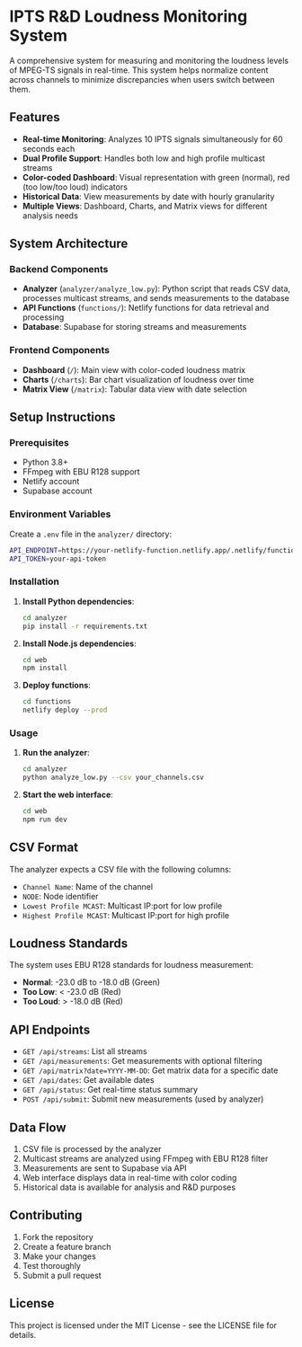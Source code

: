 # IPTS R&D Loudness Monitoring System

A comprehensive system for measuring and monitoring the loudness levels of MPEG-TS signals in real-time. This system helps normalize content across channels to minimize discrepancies when users switch between them.

## Features

- **Real-time Monitoring**: Analyzes 10 IPTS signals simultaneously for 60 seconds each
- **Dual Profile Support**: Handles both low and high profile multicast streams
- **Color-coded Dashboard**: Visual representation with green (normal), red (too low/too loud) indicators
- **Historical Data**: View measurements by date with hourly granularity
- **Multiple Views**: Dashboard, Charts, and Matrix views for different analysis needs

## System Architecture

### Backend Components

- **Analyzer** (`analyzer/analyze_low.py`): Python script that reads CSV data, processes multicast streams, and sends measurements to the database
- **API Functions** (`functions/`): Netlify functions for data retrieval and processing
- **Database**: Supabase for storing streams and measurements

### Frontend Components

- **Dashboard** (`/`): Main view with color-coded loudness matrix
- **Charts** (`/charts`): Bar chart visualization of loudness over time
- **Matrix View** (`/matrix`): Tabular data view with date selection

## Setup Instructions

### Prerequisites

- Python 3.8+
- FFmpeg with EBU R128 support
- Netlify account
- Supabase account

### Environment Variables

Create a `.env` file in the `analyzer/` directory:

```bash
API_ENDPOINT=https://your-netlify-function.netlify.app/.netlify/functions/submit
API_TOKEN=your-api-token
```

### Installation

1. **Install Python dependencies**:
   ```bash
   cd analyzer
   pip install -r requirements.txt
   ```

2. **Install Node.js dependencies**:
   ```bash
   cd web
   npm install
   ```

3. **Deploy functions**:
   ```bash
   cd functions
   netlify deploy --prod
   ```

### Usage

1. **Run the analyzer**:
   ```bash
   cd analyzer
   python analyze_low.py --csv your_channels.csv
   ```

2. **Start the web interface**:
   ```bash
   cd web
   npm run dev
   ```

## CSV Format

The analyzer expects a CSV file with the following columns:

- `Channel Name`: Name of the channel
- `NODE`: Node identifier
- `Lowest Profile MCAST`: Multicast IP:port for low profile
- `Highest Profile MCAST`: Multicast IP:port for high profile

## Loudness Standards

The system uses EBU R128 standards for loudness measurement:

- **Normal**: -23.0 dB to -18.0 dB (Green)
- **Too Low**: < -23.0 dB (Red)
- **Too Loud**: > -18.0 dB (Red)

## API Endpoints

- `GET /api/streams`: List all streams
- `GET /api/measurements`: Get measurements with optional filtering
- `GET /api/matrix?date=YYYY-MM-DD`: Get matrix data for a specific date
- `GET /api/dates`: Get available dates
- `GET /api/status`: Get real-time status summary
- `POST /api/submit`: Submit new measurements (used by analyzer)

## Data Flow

1. CSV file is processed by the analyzer
2. Multicast streams are analyzed using FFmpeg with EBU R128 filter
3. Measurements are sent to Supabase via API
4. Web interface displays data in real-time with color coding
5. Historical data is available for analysis and R&D purposes

## Contributing

1. Fork the repository
2. Create a feature branch
3. Make your changes
4. Test thoroughly
5. Submit a pull request

## License

This project is licensed under the MIT License - see the LICENSE file for details.

